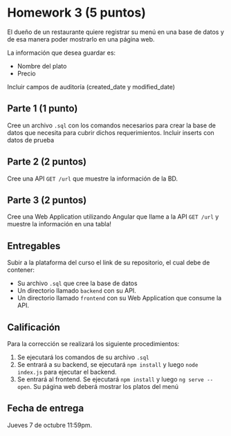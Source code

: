 # Homework 3 (5 puntos)

El dueño de un restaurante quiere registrar su menú en una base de datos y de esa manera poder mostrarlo en una página web.

La información que desea guardar es:

- Nombre del plato
- Precio

Incluir campos de auditoría (created_date y modified_date)

## Parte 1 (1 punto)

Cree un archivo `.sql` con los comandos necesarios para crear la base de datos que necesita para cubrir dichos requerimientos. Incluir inserts con datos de prueba

## Parte 2 (2 puntos)

Cree una API `GET /url` que muestre la información de la BD.

## Parte 3 (2 puntos)

Cree una Web Application utilizando Angular que llame a la API `GET /url` y muestre la información en una tabla!

## Entregables

Subir a la plataforma del curso el link de su repositorio, el cual debe de contener:

- Su archivo `.sql` que cree la base de datos
- Un directorio llamado `backend` con su API.
- Un directorio llamado `frontend` con su Web Application que consume la API.

## Calificación

Para la corrección se realizará los siguiente procedimientos:

1. Se ejecutará los comandos de su archivo `.sql`
2. Se entrará a su backend, se ejecutará `npm install` y luego `node index.js` para ejecutar el backend.
3. Se entrará al frontend. Se ejecutará `npm install` y luego `ng serve --open`. Su página web deberá mostrar los platos del menú

## Fecha de entrega

Jueves 7 de octubre 11:59pm.